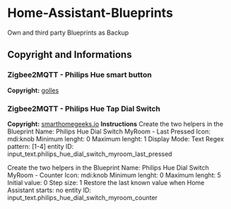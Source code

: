 # Home-Assistant-Blueprints
Own and third party Blueprints as Backup

## Copyright and Informations
### Zigbee2MQTT - Philips Hue smart button
**Copyright:** [golles](https://github.com/golles/Home-Assistant-Blueprints/blob/main/zigbee2mqtt_hue_smart_button_press_and_hold_actions.yaml)

### Zigbee2MQTT - Philips Hue Tap Dial Switch
**Copyright:** [smarthomegeeks.io]([https://github.com/golles/Home-Assistant-Blueprints/blob/main/zigbee2mqtt_hue_smart_button_press_and_hold_actions.yaml](https://smarthomegeeks.io/hue-tap-dial-switch/))
**Instructions**
Create the two helpers in the Blueprint
Name: Philips Hue Dial Switch MyRoom - Last Pressed
Icon: mdi:knob
Minimum lenght: 0
Maximum lenght: 1
Display Mode: Text
Regex pattern: [1-4]
entity ID: input_text.philips_hue_dial_switch_myroom_last_pressed

Create the two helpers in the Blueprint
Name: Philips Hue Dial Switch MyRoom - Counter 
Icon: mdi:knob 
Minimum lenght: 0 
Maximum lenght: 5 
Initial value: 0 
Step size: 1
Restore the last known value when Home Assistant starts: no
entity ID: input_text.philips_hue_dial_switch_myroom_counter
